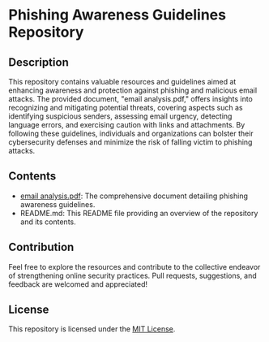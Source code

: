 # Phishing Awareness Guidelines Repository

## Description
This repository contains valuable resources and guidelines aimed at enhancing awareness and protection against phishing and malicious email attacks. The provided document, "email analysis.pdf," offers insights into recognizing and mitigating potential threats, covering aspects such as identifying suspicious senders, assessing email urgency, detecting language errors, and exercising caution with links and attachments. By following these guidelines, individuals and organizations can bolster their cybersecurity defenses and minimize the risk of falling victim to phishing attacks. 

## Contents
- [email analysis.pdf](email%20analysis.pdf): The comprehensive document detailing phishing awareness guidelines.
- README.md: This README file providing an overview of the repository and its contents.

## Contribution
Feel free to explore the resources and contribute to the collective endeavor of strengthening online security practices. Pull requests, suggestions, and feedback are welcomed and appreciated!

## License
This repository is licensed under the [MIT License](LICENSE).





